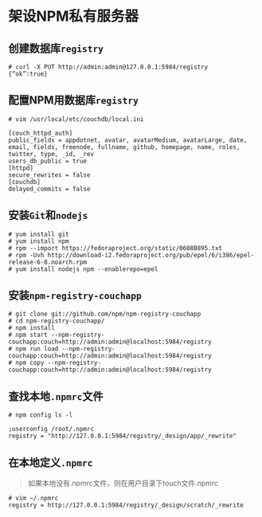 # 架设NPM私有服务器

## 创建数据库`registry`
```
# curl -X PUT http://admin:admin@127.0.0.1:5984/registry
{“ok”:true}
```

## 配置NPM用数据库`registry`
```
# vim /usr/local/etc/couchdb/local.ini

[couch_httpd_auth]
public_fields = appdotnet, avatar, avatarMedium, avatarLarge, date, email, fields, freenode, fullname, github, homepage, name, roles, twitter, type, _id, _rev
users_db_public = true
[httpd]
secure_rewrites = false
[couchdb]
delayed_commits = false
```

## 安装`Git`和`nodejs`

```
# yum install git
# yum install npm
# rpm --import https://fedoraproject.org/static/0608B895.txt
# rpm -Uvh http://download-i2.fedoraproject.org/pub/epel/6/i386/epel-release-6-8.noarch.rpm
# yum install nodejs npm --enablerepo=epel
```

## 安装`npm-registry-couchapp`
```
# git clone git://github.com/npm/npm-registry-couchapp
# cd npm-registry-couchapp/
# npm install
# npm start --npm-registry-couchapp:couch=http://admin:admin@localhost:5984/registry
# npm run load --npm-registry-couchapp:couch=http://admin:admin@localhost:5984/registry
# npm copy --npm-registry-couchapp:couch=http://admin:admin@localhost:5984/registry
```

## 查找本地`.npmrc`文件
```
# npm config ls -l

;userconfig /root/.npmrc
registry = "http://127.0.0.1:5984/registry/_design/app/_rewrite"
```

## 在本地定义`.npmrc`
> 如果本地没有.npmrc文件，则在用户目录下touch文件.npmrc

```
# vim ~/.npmrc
registry = http://127.0.0.1:5984/registry/_design/scratch/_rewrite
```